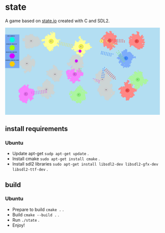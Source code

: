 # state
A game based on [state.io](https://play.google.com/store/apps/details?id=io.state.fight&hl=fa&gl=US) created with C and SDL2.

![](./data/introduction.png)
## install requirements
### Ubuntu
- Update apt-get `sudp apt-get update` .
- Install cmake `sudo apt-get install cmake` .
- Install sdl2 libraries `sudo apt-get install libsdl2-dev libsdl2-gfx-dev libsdl2-ttf-dev` .
## build
### Ubuntu 
- Prepare to build `cmake .` .
- Build `cmake --build .` .
- Run `./state` .
- Enjoy!
